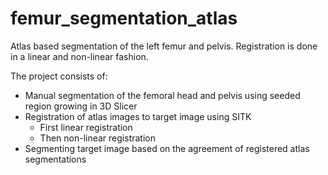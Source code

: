 # femur_segmentation_atlas
Atlas based segmentation of the left femur and pelvis. Registration is done in a linear and non-linear fashion. 

The project consists of:
 - Manual segmentation of the femoral head and pelvis using seeded region growing in 3D Slicer
 - Registration of atlas images to target image using SITK
    - First linear registration
    - Then non-linear registration
 - Segmenting target image based on the agreement of registered atlas segmentations
